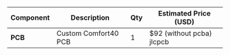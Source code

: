 | Component                  | Description                                      | Qty | Estimated Price (USD) | 
|---------------------------|--------------------------------------------------|-----|------------------------|
| **PCB**                   | Custom Comfort40 PCB                             | 1   | $92 (without pcba) jlcpcb |    

